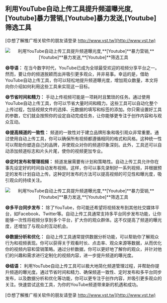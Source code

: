 ## **利用YouTube自动上传工具提升频道曝光度,**[Youtube]**暴力营销,**[Youtube]**暴力发送,**[Youtube]**筛选工具**

[😍想了解推广相关软件的朋友请登录 http://www.vst.tw](http://www.vst.tw)

 <center><img src="https://vst.tw/MP4/tuiguang/png/3.png" alt="利用YouTube自动上传工具提升频道曝光度,**[Youtube]**暴力营销,**[Youtube]**暴力发送,**[Youtube]**筛选工具"></center>

**😄导语：**
在当今数字时代，YouTube已成为全球最受欢迎的视频分享平台之一。然而，要让你的频道脱颖而出并吸引更多观众，并非易事。幸运的是，借助YouTube自动上传工具，你可以轻松地提升频道曝光度，增加观众数量，本文将向你介绍如何利用这些工具来实现这一目标。

**😄节省时间和精力：**
手动上传视频可能是一项耗时且繁琐的任务。通过使用YouTube自动上传工具，你可以节省大量时间和精力。这些工具可以自动化整个上传过程，包括视频文件的选择、元数据的填写和标签的添加。你只需设置好工具的参数，它们就会按照你的设定自动完成任务，让你能够更专注于创作内容和与观众互动。

**😄提高频道的一致性：**
频道的一致性对于建立品牌形象和吸引观众非常重要。通过使用自动上传工具，你可以确保所有视频都遵循相同的格式和风格。这种统一性可以帮助你塑造自己的品牌，并使观众对你的频道印象深刻。此外，工具还可以自动添加频道标志和片头片尾，使你的视频更加专业。

**😄定时发布和管理视频：**
频道发展需要有计划和策略性。自动上传工具允许你在事先设定好的时间自动发布视频。这样，你可以事先录制好一系列视频，并根据预定的发布计划自动上传。这种定时发布的方法可以提高视频的可见性和曝光度，吸引观众的持续关注。

 <center><img src="https://vst.tw/MP4/tuiguang/png/4.png" alt="利用YouTube自动上传工具提升频道曝光度,**[Youtube]**暴力营销,**[Youtube]**暴力发送,**[Youtube]**筛选工具"></center>

**😄多平台同步发布：**
除了YouTube，你可能还希望将视频发布到其他社交媒体平台，如Facebook、Twitter等。自动上传工具通常支持多平台同步发布功能，让你能够一次性将视频分享到多个平台，扩大你的观众群体。这不仅提高了频道的曝光度，还增加了与观众的互动机会。

**😄数据分析和优化：**
自动上传工具通常提供数据分析功能，可以帮助你了解观众行为和视频表现。你可以获得关于观看时长、点击率、观众来源等数据，从而优化你的视频内容和营销策略。通过分析数据，你可以更好地了解你的观众，并针对他们的兴趣和需求进行定制化的视频内容，进一步提升频道的曝光度。

**😄结语：**
利用YouTube自动上传工具可以极大地简化频道管理过程，并帮助你提升频道的曝光度。通过节省时间和精力、确保频道一致性、定时发布和多平台同步发布，以及数据分析和优化等功能，你可以更专注于创作内容，并吸引更多观众的关注。快速尝试这些工具，为你的YouTube频道带来新的机遇和成功。

[😍想了解推广相关软件的朋友请登录 http://www.vst.tw](http://www.vst.tw)



